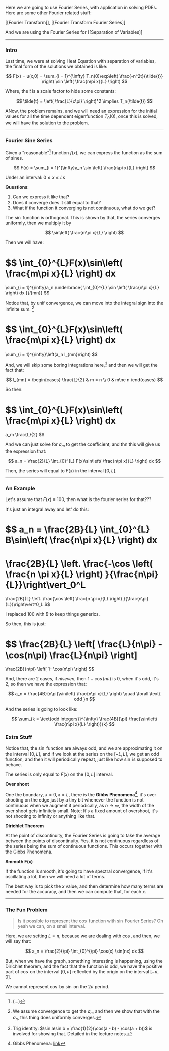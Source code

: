  Here we are going to use Fourier Series, with application in solving PDEs. 
Here are some other Fourier related stuff: 

[[Fourier Transform]], [[Fourier Transform Fourier Series]]

And we are using the Fourier Series for [[Separation of Variables]]

---
### **Intro**

Last time, we were  at solving Heat Equation with separation of variables, the final form of the solutions we obtained is like: 

$$
F(x) = u(x,0) =
\sum_{i = 1}^{\infty}
 T_n(0)\exp\left(
    \frac{-n^2t}{\tilde{t}}
\right)
\sin \left(
    \frac{n\pi x}{L}
\right)
$$

Where, the $\tilde{t}$ is a scale factor to hide some constants: 

$$
\tilde{t} = \left(
    \frac{L}{c\pi}
\right)^2 \implies T_n(\tilde{t})
$$

ANow, the problem remains, and we will need an expression for the initial values for all the time dependent eigenfunction $T_0(0)$, once this is solved, we will have the solution to the problem. 


---
### **Fourier Sine Series** 

Given a "reasonable"[^1] function $f(x)$, we can express the function as the sum of sines. 

$$
F(x) = \sum_{i = 1}^{\infty}a_n \sin \left(
    \frac{n\pi x}{L}
\right)
$$

Under an interval: $0 \le x \le Ls$

**Questions**: 
1. Can we express it like that? 
2. Does it converge does it still equal to that? 
3. What if the function it converging is not continuous, what do we get? 

The $\sin$ function is orthogonal. This is shown by that, the series converges uniformly, then we multiply it by 

$$
\sin\left(
    \frac{m\pi x}{L}
\right)
$$

Then we will have: 

$$
\int_{0}^{L}F(x)\sin\left(
    \frac{m\pi x}{L}
\right) 
dx
=
\sum_{i = 1}^{\infty}a_n 
\underbrace{
    \int_{0}^{L}
    \sin \left(
        \frac{n\pi x}{L}
    \right) 
    dx
}_{I_{mn}}
$$

Notice that, by unif convergence, we can move into the integral sign into the infinite sum. [^2]

$$
\int_{0}^{L}F(x)\sin\left(
    \frac{m\pi x}{L}
\right) 
dx
=
\sum_{i = 1}^{\infty}\left(a_n I_{mn}\right)
$$

And, we will skip some boring integrations here,[^3] and then we will get the fact that: 

$$
I_{mn} = \begin{cases}
    \frac{L}{2} & m = n 
    \\
    0 & m\ne n
\end{cases}
$$

So then: 

$$
\int_{0}^{L}F(x)\sin\left(
    \frac{m\pi x}{L}
\right) 
dx
=
a_m \frac{L}{2}
$$

And we can just solve for $a_m$ to get the coefficient, and thn this will give us the expression that: 

$$
a_n = \frac{2}{L} 
\int_{0}^{L} F(x)\sin\left(
    \frac{n\pi x}{L}
\right) dx 
$$

Then, the series will equal to $F(x)$ in the interval $[0, L]$. 

---
### **An Example**

Let's assume that $F(x)\equiv 100$, then what is the fourier series for that??? 

It's just an integral away and let' do this: 

$$
a_n = \frac{2B}{L} 
\int_{0}^{L} B\sin\left(
    \frac{n\pi x}{L}
\right) dx 
=
\frac{2B}{L}
\left.
\frac{-\cos
    \left(
        \frac{n \pi x}{L}
    \right)
}{\frac{n\pi}{L}}\right\vert_0^L
=
\frac{2B}{L}
\left.
\frac{\cos
    \left(
        \frac{n \pi x}{L}
    \right)
}{\frac{n\pi}{L}}\right\vert^0_L
$$

I replaced $100$ with $B$ to keep things generics. 

So then, this is just: 

$$
\frac{2B}{L}
\left[
    \frac{L}{n\pi} - \cos(n\pi) \frac{L}{n\pi}
    \right]
=
\frac{2B}{n\pi}
\left[
    1- \cos(n\pi)
    \right]
$$

And, there are 2 cases, if $n is even$, then $1 - \cos(n\pi)$ is $0$, when it's odd, it's $2$, so then we have the expression that: 

$$
a_n = \frac{4B}{n\pi}\sin\left(
    \frac{n\pi x}{L}
\right) \quad \forall  \text{ odd }n
$$

And the series is going to look like: 

$$
\sum_{k = \text{odd integers}}^{\infty}
\frac{4B}{\pi}
\frac{\sin\left(
    \frac{n\pi x}{L}
\right)}{k}
$$

### **Extra Stuff**

Notice that, the $\sin$ function are always odd, and we are approximating it on the interval $[0,L]$, and if we look at the series on the $[-L, L]$, we get an odd function, and then it will periodically repeat, just like how $\sin$ is supposed to behave. 


The series is only equal to $F(x)$ on the $[0, L]$ interval. 

**Over shoot**

One the boundary, $x = 0, x = L$, there is the **Gibbs Phenomena**[^4], it's over shooting on the edge just by a tiny bit whenever the function is not continuous when we augment it periodically, as $n\rightarrow \infty$, the width of the over shoot gets infinitely small. Note: It's a fixed amount of overshoot, it's not shooting to infinity or anything like that. 

**Dirichlet Theorem**

At the point of discontinuity, the Fourier Series is going to take the average between the points of discontinuity. Yes, it is not continuous regardless of the series being the sum of continuous functions. This occurs together with the Gibbs Phenomena. 

**Smmoth F(x)**

If the function is smooth, it's going to have spectral convergence, if it's oscillating a lot, then we will need a lot of terms.

The best way is to pick the $x$ value, and then determine how many terms are needed for the accuracy, and then we can compute that, for each $x$. 


---
### **The Fun Problem**

> Is it possible to represent the $\cos$ function with $\sin$ Fourier Series? Oh yeah we can, on a small interval. 

Here, we are setting $L = \pi$, because we are dealing with $\cos$, and then, we will say that: 

$$
a_n = \frac{2}{\pi}
\int_{0}^{\pi}
    \cos(x)
    \sin(nx)
dx
$$

But, when we have the graph, something interesting is happening, using the Dirichlet theorem, and the fact that the function is odd, we have the positive part of $\cos$ on the interval $[0, \pi]$ reflected by the origin on the interval $[-\pi, 0]$. 

We cannot represent $\cos$ by $\sin$ on the $2\pi$ period. 




[^1]: (...)
[^2]: We assume convergence to get the $a_n$, and then we show that with the $a_n$, this thing does uniformly converges. 
[^3]: Trig identity: $\sin a\sin b = \frac{1}{2}(\cos(a - b) - \cos(a + b))$ is involved for showing that. Detailed in the lecture notes. 
[^4]: Gibbs Phenomena: [link](https://www.wikiwand.com/en/Gibbs_phenomenon)